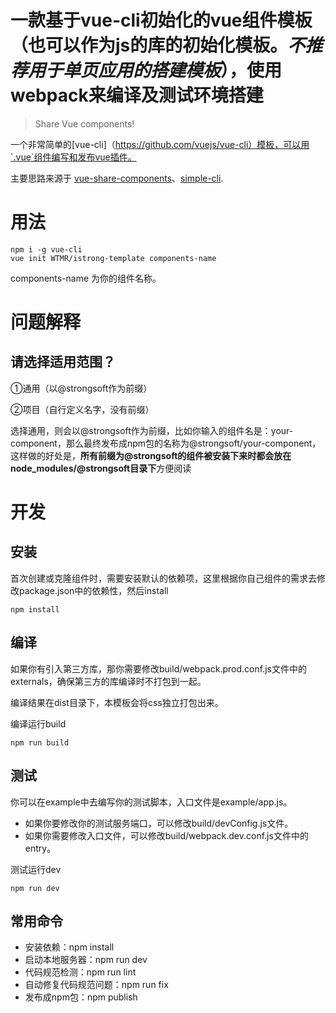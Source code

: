 # 一款基于vue-cli初始化的vue组件模板（也可以作为js的库的初始化模板。*不推荐用于单页应用的搭建模板*），使用webpack来编译及测试环境搭建

> Share Vue components!

一个非常简单的[vue-cli]（https://github.com/vuejs/vue-cli）模板，可以用`.vue`组件编写和发布vue插件。

主要思路来源于 [vue-share-components](https://github.com/Akryum/vue-share-components)、[simple-cli](https://github.com/strongdevx/simple-cli).


# 用法

```
npm i -g vue-cli
vue init WTMR/istrong-template components-name
```
components-name 为你的组件名称。

# 问题解释
## 请选择适用范围？
①通用（以@strongsoft作为前缀）

②项目（自行定义名字，没有前缀）

选择通用，则会以@strongsoft作为前缀，比如你输入的组件名是：your-component，那么最终发布成npm包的名称为@strongsoft/your-component，这样做的好处是，**所有前缀为@strongsoft的组件被安装下来时都会放在node_modules/@strongsoft目录下**方便阅读

# 开发

## 安装

首次创建或克隆组件时，需要安装默认的依赖项，这里根据你自己组件的需求去修改package.json中的依赖性，然后install

```
npm install
```

## 编译

如果你有引入第三方库，那你需要修改build/webpack.prod.conf.js文件中的externals，确保第三方的库编译时不打包到一起。

编译结果在dist目录下，本模板会将css独立打包出来。

编译运行build

```
npm run build
```

## 测试
你可以在example中去编写你的测试脚本，入口文件是example/app.js。

- 如果你要修改你的测试服务端口，可以修改build/devConfig.js文件。
- 如果你需要修改入口文件，可以修改build/webpack.dev.conf.js文件中的entry。

测试运行dev

```
npm run dev
```

## 常用命令

* 安装依赖：npm install
* 启动本地服务器：npm run dev
* 代码规范检测：npm run lint
* 自动修复代码规范问题：npm run fix
* 发布成npm包：npm publish
